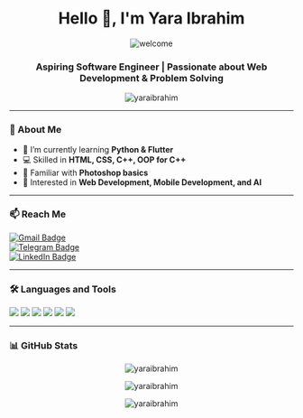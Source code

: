<h1 align="center">Hello 👋, I'm Yara Ibrahim</h1>
<div align='center'>
  <img src='https://user-images.githubusercontent.com/74038190/236119160-976a0405-caa7-470c-9356-16d43402ea0a.gif' alt='welcome' />
</div>
<h3 align="center">Aspiring Software Engineer | Passionate about Web Development & Problem Solving</h3>

<p align="center"> 
  <img src="https://komarev.com/ghpvc/?username=yaraibrahim&label=Profile%20views&color=0e75b6&style=flat" alt="yaraibrahim" /> 
</p>

---

### 🚀 About Me
- 🌱 I’m currently learning **Python & Flutter**  
- 💻 Skilled in **HTML, CSS, C++, OOP for C++**  
- 🎨 Familiar with **Photoshop basics**  
- 🚀 Interested in **Web Development, Mobile Development, and AI**  

---

### 📫 Reach Me
[![Gmail Badge](https://img.shields.io/badge/-engyarabikhatro2007@gmail.com-c14438?style=for-the-badge&logo=Gmail&logoColor=white)](mailto:engyarabikhatro2007@gmail.com)  
[![Telegram Badge](https://img.shields.io/badge/-YaRooSh20-2CA5E0?style=for-the-badge&logo=telegram&logoColor=white)](https://t.me/YaRooSh20)  
[![LinkedIn Badge](https://img.shields.io/badge/-LinkedIn-0077B5?style=for-the-badge&logo=Linkedin&logoColor=white)](https://linkedin.com/in/your-linkedin)  

---

### 🛠️ Languages and Tools
<p align="left"> 
  <img src="https://img.shields.io/badge/HTML5-E34F26?style=for-the-badge&logo=html5&logoColor=white" />
  <img src="https://img.shields.io/badge/CSS3-1572B6?style=for-the-badge&logo=css3&logoColor=white" />
  <img src="https://img.shields.io/badge/C++-00599C?style=for-the-badge&logo=cplusplus&logoColor=white" />
  <img src="https://img.shields.io/badge/Python-3776AB?style=for-the-badge&logo=python&logoColor=white" />
  <img src="https://img.shields.io/badge/Flutter-02569B?style=for-the-badge&logo=flutter&logoColor=white" />
  <img src="https://img.shields.io/badge/Photoshop-31A8FF?style=for-the-badge&logo=adobephotoshop&logoColor=white" />
</p>

---

### 📊 GitHub Stats
<p align="center">
  <img src="https://github-readme-stats.vercel.app/api/top-langs?username=yaraibrahim&show_icons=true&locale=en&layout=compact&theme=tokyonight" alt="yaraibrahim" />
</p>

<p align="center">
  <img src="https://github-readme-stats.vercel.app/api?username=yaraibrahim&show_icons=true&locale=en&theme=tokyonight" alt="yaraibrahim" />
</p>

<p align="center">
  <img src="https://github-readme-streak-stats.herokuapp.com/?user=yaraibrahim&theme=tokyonight" alt="yaraibrahim" />
</p>
